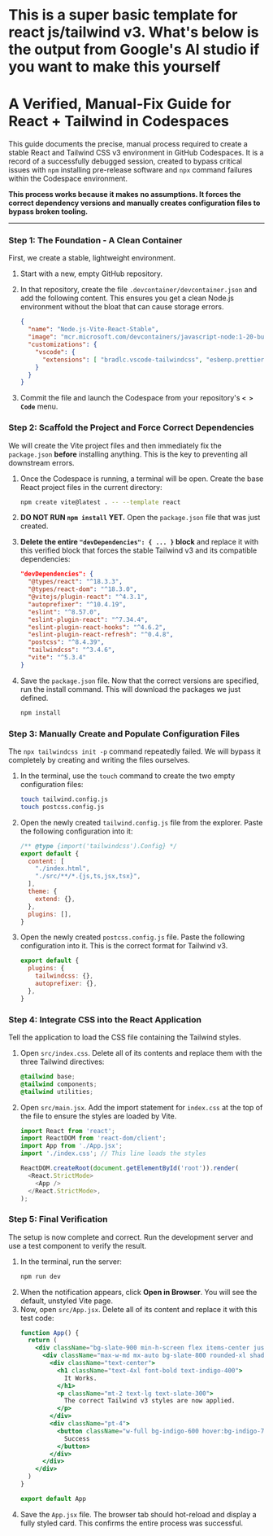 # This is a super basic template for react js/tailwind v3. What's below is the output from Google's AI studio if you want to make this yourself

# A Verified, Manual-Fix Guide for React + Tailwind in Codespaces

This guide documents the precise, manual process required to create a stable React and Tailwind CSS v3 environment in GitHub Codespaces. It is a record of a successfully debugged session, created to bypass critical issues with `npm` installing pre-release software and `npx` command failures within the Codespace environment.

**This process works because it makes no assumptions. It forces the correct dependency versions and manually creates configuration files to bypass broken tooling.**

---

### Step 1: The Foundation - A Clean Container

First, we create a stable, lightweight environment.

1.  Start with a new, empty GitHub repository.
2.  In that repository, create the file `.devcontainer/devcontainer.json` and add the following content. This ensures you get a clean Node.js environment without the bloat that can cause storage errors.

    ```json
    {
      "name": "Node.js-Vite-React-Stable",
      "image": "mcr.microsoft.com/devcontainers/javascript-node:1-20-bullseye",
      "customizations": {
        "vscode": {
          "extensions": [ "bradlc.vscode-tailwindcss", "esbenp.prettier-vscode" ]
        }
      }
    }
    ```
3.  Commit the file and launch the Codespace from your repository's **`< > Code`** menu.

### Step 2: Scaffold the Project and Force Correct Dependencies

We will create the Vite project files and then immediately fix the `package.json` **before** installing anything. This is the key to preventing all downstream errors.

1.  Once the Codespace is running, a terminal will be open. Create the base React project files in the current directory:
    ```bash
    npm create vite@latest . -- --template react
    ```
2.  **DO NOT RUN `npm install` YET.** Open the `package.json` file that was just created.
3.  **Delete the entire `"devDependencies": { ... }` block** and replace it with this verified block that forces the stable Tailwind v3 and its compatible dependencies:

    ```json
    "devDependencies": {
      "@types/react": "^18.3.3",
      "@types/react-dom": "^18.3.0",
      "@vitejs/plugin-react": "^4.3.1",
      "autoprefixer": "^10.4.19",
      "eslint": "^8.57.0",
      "eslint-plugin-react": "^7.34.4",
      "eslint-plugin-react-hooks": "^4.6.2",
      "eslint-plugin-react-refresh": "^0.4.8",
      "postcss": "^8.4.39",
      "tailwindcss": "^3.4.6",
      "vite": "^5.3.4"
    }
    ```
4.  Save the `package.json` file. Now that the correct versions are specified, run the install command. This will download the packages we just defined.
    ```bash
    npm install
    ```

### Step 3: Manually Create and Populate Configuration Files

The `npx tailwindcss init -p` command repeatedly failed. We will bypass it completely by creating and writing the files ourselves.

1.  In the terminal, use the `touch` command to create the two empty configuration files:
    ```bash
    touch tailwind.config.js
    touch postcss.config.js
    ```
2.  Open the newly created `tailwind.config.js` file from the explorer. Paste the following configuration into it:
    ```javascript
    /** @type {import('tailwindcss').Config} */
    export default {
      content: [
        "./index.html",
        "./src/**/*.{js,ts,jsx,tsx}",
      ],
      theme: {
        extend: {},
      },
      plugins: [],
    }
    ```
3.  Open the newly created `postcss.config.js` file. Paste the following configuration into it. This is the correct format for Tailwind v3.
    ```javascript
    export default {
      plugins: {
        tailwindcss: {},
        autoprefixer: {},
      },
    }
    ```

### Step 4: Integrate CSS into the React Application

Tell the application to load the CSS file containing the Tailwind styles.

1.  Open `src/index.css`. Delete all of its contents and replace them with the three Tailwind directives:
    ```css
    @tailwind base;
    @tailwind components;
    @tailwind utilities;
    ```
2.  Open `src/main.jsx`. Add the import statement for `index.css` at the top of the file to ensure the styles are loaded by Vite.
    ```javascript
    import React from 'react';
    import ReactDOM from 'react-dom/client';
    import App from './App.jsx';
    import './index.css'; // This line loads the styles

    ReactDOM.createRoot(document.getElementById('root')).render(
      <React.StrictMode>
        <App />
      </React.StrictMode>,
    );
    ```

### Step 5: Final Verification

The setup is now complete and correct. Run the development server and use a test component to verify the result.

1.  In the terminal, run the server:
    ```bash
    npm run dev
    ```
2.  When the notification appears, click **Open in Browser**. You will see the default, unstyled Vite page.
3.  Now, open `src/App.jsx`. Delete all of its content and replace it with this test code:
    ```jsx
    function App() {
      return (
        <div className="bg-slate-900 min-h-screen flex items-center justify-center font-sans">
          <div className="max-w-md mx-auto bg-slate-800 rounded-xl shadow-2xl overflow-hidden p-8 space-y-4">
            <div className="text-center">
              <h1 className="text-4xl font-bold text-indigo-400">
                It Works.
              </h1>
              <p className="mt-2 text-lg text-slate-300">
                The correct Tailwind v3 styles are now applied.
              </p>
            </div>
            <div className="pt-4">
              <button className="w-full bg-indigo-600 hover:bg-indigo-700 text-white font-bold py-3 px-4 rounded-lg">
                Success
              </button>
            </div>
          </div>
        </div>
      )
    }

    export default App
    ```
4.  Save the `App.jsx` file. The browser tab should hot-reload and display a fully styled card. This confirms the entire process was successful.
